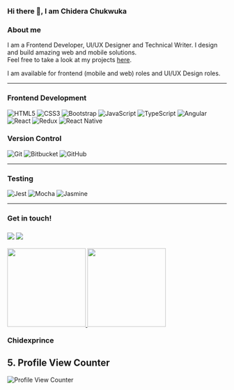 ### Hi there 👋, I am Chidera Chukwuka 

<h3>About me</h3>

<p>I am a Frontend Developer, UI/UX Designer and Technical Writer. I design and build amazing web and mobile solutions. <br> Feel free to take a look at my projects <a href='https://chukwukachidera.com/' target='_blank' >here</a>. </p>

<p>I am available for frontend (mobile and web) roles and UI/UX Design roles.</p>

---

<h3>Frontend Development</h3>

![HTML5](https://img.shields.io/badge/html5-%23E34F26.svg?style=for-the-badge&logo=html5&logoColor=white)
![CSS3](https://img.shields.io/badge/css3-%231572B6.svg?style=for-the-badge&logo=css3&logoColor=white)
![Bootstrap](https://img.shields.io/badge/bootstrap-%23563D7C.svg?style=for-the-badge&logo=bootstrap&logoColor=white)
![JavaScript](https://img.shields.io/badge/javascript-%23323330.svg?style=for-the-badge&logo=javascript&logoColor=%23F7DF1E)
![TypeScript](https://img.shields.io/badge/typescript-%23007ACC.svg?style=for-the-badge&logo=typescript&logoColor=white)
![Angular](https://img.shields.io/badge/angular-%23DD0031.svg?style=for-the-badge&logo=angular&logoColor=white)
![React](https://img.shields.io/badge/-React-444444?style=for-the-badge&logo=react)
![Redux](https://img.shields.io/badge/redux-%23593d88.svg?style=for-the-badge&logo=redux&logoColor=white)
![React Native](https://img.shields.io/badge/react_native-%2320232a.svg?style=for-the-badge&logo=react&logoColor=%2361DAFB)


<h3>Version Control</h3>

![Git](https://img.shields.io/badge/git-%23F05033.svg?style=for-the-badge&logo=git&logoColor=white)
![Bitbucket](https://img.shields.io/badge/bitbucket-%230047B3.svg?style=for-the-badge&logo=bitbucket&logoColor=white)
![GitHub](https://img.shields.io/badge/github-%23121011.svg?style=for-the-badge&logo=github&logoColor=white)

---

<h3>Testing</h3>

![Jest](https://img.shields.io/badge/-jest-%23C21325?style=for-the-badge&logo=jest&logoColor=white)
![Mocha](https://img.shields.io/badge/-mocha-%238D6748?style=for-the-badge&logo=mocha&logoColor=white)
![Jasmine](https://img.shields.io/badge/-Jasmine-%238A4182?style=for-the-badge&logo=Jasmine&logoColor=white)

---


<h3> Get in touch! <h3>

<a href='mailto:chuwkukachidera3@gmail.com'><img src='https://img.shields.io/badge/Gmail-D14836?style=for-the-badge&logo=gmail&logoColor=white' /></a>
<a href='https://www.linkedin.com/in/chidera-chukwuka/' target='_blank'><img src='https://img.shields.io/badge/LinkedIn-0077B5?style=for-the-badge&logo=linkedin&logoColor=white' /></a> 


<a href="https://github.com/Chidexprince">
<img height="180em" src="https://github-readme-stats.vercel.app/api?username=Chidexprince&theme=radical&show_icons=true" />
<img height="180em" src="https://github-readme-stats.vercel.app/api/top-langs/?username=Chidexprince&theme=radical&layout=compact" />
</a>

Chidexprince
## 5. Profile View Counter
![Profile View Counter](https://komarev.com/ghpvc/?username=Chidexprince)
<!--
**Chidexprince/Chidexprince** is a ✨ _special_ ✨ repository because its `README.md` (this file) appears on your GitHub profile.

Here are some ideas to get you started:

- 🔭 I’m currently working on ...
- 🌱 I’m currently learning ...
- 👯 I’m looking to collaborate on ...
- 🤔 I’m looking for help with ...
- 💬 Ask me about ...
- 📫 How to reach me: ...
- 😄 Pronouns: ...
- ⚡ Fun fact: ...
-->
